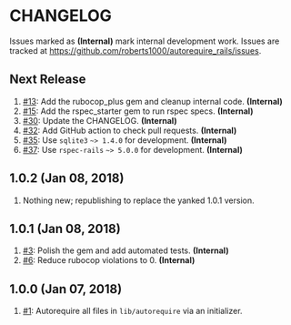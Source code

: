 # CHANGELOG

Issues marked as **(Internal)** mark internal development work. Issues are tracked at https://github.com/roberts1000/autorequire_rails/issues.

## Next Release

1. [#13](../../issues/13): Add the rubocop_plus gem and cleanup internal code. **(Internal)**
1. [#15](../../issues/15): Add the rspec_starter gem to run rspec specs. **(Internal)**
1. [#30](../../issues/30): Update the CHANGELOG. **(Internal)**
1. [#32](../../issues/32): Add GitHub action to check pull requests. **(Internal)**
1. [#35](../../issues/35): Use `sqlite3` `~> 1.4.0` for development. **(Internal)**
1. [#37](../../issues/37): Use `rspec-rails` `~> 5.0.0` for development. **(Internal)**

## 1.0.2 (Jan 08, 2018)

1. Nothing new; republishing to replace the yanked 1.0.1 version.

## 1.0.1 (Jan 08, 2018)

1. [#3](../../issues/3): Polish the gem and add automated tests. **(Internal)**
1. [#6](../../issues/6): Reduce rubocop violations to 0. **(Internal)**

## 1.0.0 (Jan 07, 2018)

1. [#1](../../issues/1): Autorequire all files in `lib/autorequire` via an initializer.
